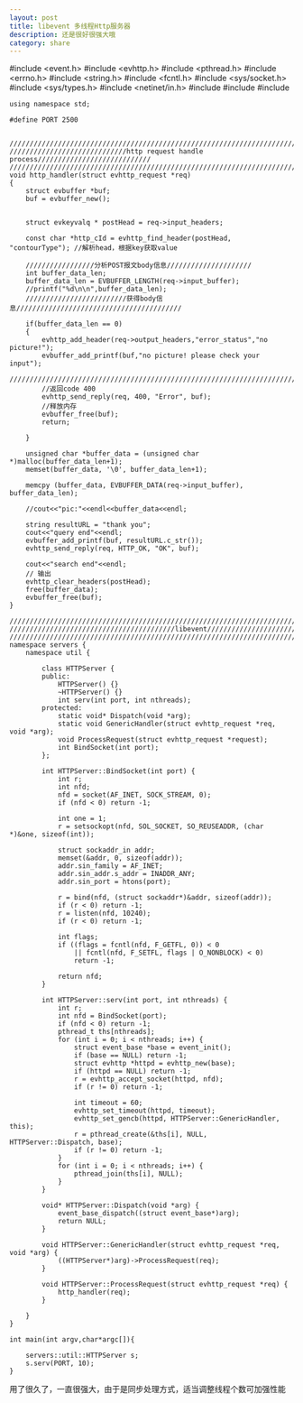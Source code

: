 ```yaml
---
layout: post
title: libevent 多线程Http服务器
description: 还是很好很强大哦
category: share
---
```


#include <event.h>
    #include <evhttp.h>
    #include <pthread.h>
    #include <errno.h>
    #include <string.h>
    #include <fcntl.h>
    #include <sys/socket.h>
    #include <sys/types.h>
    #include <netinet/in.h>
    #include <iostream>
    #include <ctime>
    #include<fstream>

    using namespace std;

    #define PORT 2500


    ////////////////////////////////////////////////////////////////////////////////////
    /////////////////////////////http request handle process////////////////////////////
    ////////////////////////////////////////////////////////////////////////////////////
    void http_handler(struct evhttp_request *req)
    {
        struct evbuffer *buf;
        buf = evbuffer_new();
        
        
        struct evkeyvalq * postHead = req->input_headers;
        
        const char *http_cId = evhttp_find_header(postHead, "contourType");	//解析head，根据key获取value
        
        /////////////////分析POST报文body信息/////////////////////
        int buffer_data_len;
        buffer_data_len = EVBUFFER_LENGTH(req->input_buffer);
        //printf("%d\n\n",buffer_data_len);
        /////////////////////////获得body信息/////////////////////////////////////////
        
        if(buffer_data_len == 0)
        {
            evhttp_add_header(req->output_headers,"error_status","no picture!");
            evbuffer_add_printf(buf,"no picture! please check your input");
            /////////////////////////////////////////////////////////////////////////////////
            //返回code 400
            evhttp_send_reply(req, 400, "Error", buf);
            //释放内存
            evbuffer_free(buf);
            return;
            
        }
        
        unsigned char *buffer_data = (unsigned char *)malloc(buffer_data_len+1);
        memset(buffer_data, '\0', buffer_data_len+1);
        
        memcpy (buffer_data, EVBUFFER_DATA(req->input_buffer), buffer_data_len);
        
        //cout<<"pic:"<<endl<<buffer_data<<endl;
        
        string resultURL = "thank you";
        cout<<"query end"<<endl;
        evbuffer_add_printf(buf, resultURL.c_str());
        evhttp_send_reply(req, HTTP_OK, "OK", buf);
        
        cout<<"search end"<<endl;
        // 输出
        evhttp_clear_headers(postHead);
        free(buffer_data);
        evbuffer_free(buf);
    }

    ///////////////////////////////////////////////////////////////////////////////////////////
    /////////////////////////////////////////libevent//////////////////////////////////////////
    ///////////////////////////////////////////////////////////////////////////////////////////
    namespace servers {
        namespace util {
            
            class HTTPServer {
            public:
                HTTPServer() {}
                ~HTTPServer() {}
                int serv(int port, int nthreads);
            protected:
                static void* Dispatch(void *arg);
                static void GenericHandler(struct evhttp_request *req, void *arg);
                void ProcessRequest(struct evhttp_request *request);
                int BindSocket(int port);
            };
            
            int HTTPServer::BindSocket(int port) {
                int r;
                int nfd;
                nfd = socket(AF_INET, SOCK_STREAM, 0);
                if (nfd < 0) return -1;
                
                int one = 1;
                r = setsockopt(nfd, SOL_SOCKET, SO_REUSEADDR, (char *)&one, sizeof(int));
                
                struct sockaddr_in addr;
                memset(&addr, 0, sizeof(addr));
                addr.sin_family = AF_INET;
                addr.sin_addr.s_addr = INADDR_ANY;
                addr.sin_port = htons(port);
                
                r = bind(nfd, (struct sockaddr*)&addr, sizeof(addr));
                if (r < 0) return -1;
                r = listen(nfd, 10240);
                if (r < 0) return -1;
                
                int flags;
                if ((flags = fcntl(nfd, F_GETFL, 0)) < 0
                    || fcntl(nfd, F_SETFL, flags | O_NONBLOCK) < 0)
                    return -1;
                
                return nfd;
            }
            
            int HTTPServer::serv(int port, int nthreads) {
                int r;
                int nfd = BindSocket(port);
                if (nfd < 0) return -1;
                pthread_t ths[nthreads];
                for (int i = 0; i < nthreads; i++) {
                    struct event_base *base = event_init();
                    if (base == NULL) return -1;
                    struct evhttp *httpd = evhttp_new(base);
                    if (httpd == NULL) return -1;
                    r = evhttp_accept_socket(httpd, nfd);
                    if (r != 0) return -1;
                    
                    int timeout = 60;
                    evhttp_set_timeout(httpd, timeout);
                    evhttp_set_gencb(httpd, HTTPServer::GenericHandler, this);
                    r = pthread_create(&ths[i], NULL, HTTPServer::Dispatch, base);
                    if (r != 0) return -1;
                }
                for (int i = 0; i < nthreads; i++) {
                    pthread_join(ths[i], NULL);
                }
            }
            
            void* HTTPServer::Dispatch(void *arg) {
                event_base_dispatch((struct event_base*)arg);
                return NULL;
            }
            
            void HTTPServer::GenericHandler(struct evhttp_request *req, void *arg) {
                ((HTTPServer*)arg)->ProcessRequest(req);
            }
            
            void HTTPServer::ProcessRequest(struct evhttp_request *req) {
                http_handler(req);
            }
            
        }
    }

    int main(int argv,char*argc[]){
        
        servers::util::HTTPServer s;
        s.serv(PORT, 10);
    }

用了很久了，一直很强大，由于是同步处理方式，适当调整线程个数可加强性能
